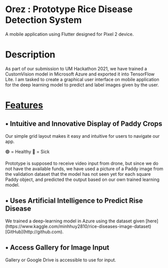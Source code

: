 # Orez : Prototype Rice Disease Detection System
A mobile application using Flutter designed for Pixel 2 device.

<h1>Description</h1>

<p>As part of our submission to UM Hackathon 2021, we have trained a CustomVision model in Microsoft Azure and exported it into TensorFlow Lite. 
I am tasked to create a graphical user interface on mobile application for the deep learning model to predict and label images given by the user.
</p>

<h1><u>Features</u></h1>

<h2>• Intuitive and Innovative Display of Paddy Crops</h2>

<p>Our simple grid layout makes it easy and intuitive for users to navigate our app.

🟢 = Healthy
🔴 = Sick

Prototype is supposed to receive video input from drone, but since we do not have the available funds, we have used a picture of a Paddy image from the validation dataset that the model has not seen yet for each square Paddy object, and predicted the output based on our own trained learning model.
</p>

<h2>• Uses Artificial Intelligence to Predict Rise Disease</h2>

<p>
We trained a deep-learning model in Azure using the dataset given [here](https://www.kaggle.com/minhhuy2810/rice-diseases-image-dataset) [GitHub](http://github.com).
</p>

<h2>• Access Gallery for Image Input</h2>

<p>
Gallery or Google Drive is accessible to use for input.
</p>

